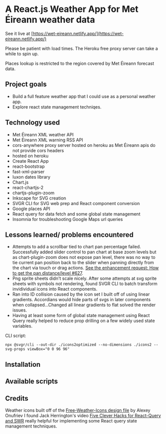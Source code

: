 # A React.js Weather App for Met Éireann weather data

See it live at [https://wet-eireann.netlify.app/](https://wet-eireann.netlify.app/)

Please be patient with load times. The Heroku free proxy server can take a while to spin up.

Places lookup is restricted to the region covered by Met Éireann forecast data.

## Project goals

- Build a full feature weather app that I could use as a personal weather app.
- Explore react state management techniqes.

## Technology used

- Met Éireann XML weather API
- Met Éireann XML warning RSS API
- cors-anywhere proxy server hosted on heroku as Met Éireann apis do not provide cors headers
- hosted on heroku
- Create React App
- react-bootstrap
- fast-xml-parser
- luxon dates library
- Chart.js
- react-chartjs-2
- chartjs-plugin-zoom
- Inkscape for SVG creation
- SVGR CLI for SVG web prep and React component conversion
- Google places API
- React query for data fetch and some global state management
- Insomnia for troubleshooting Google Maps url queries

## Lessons learned/ problems encountered

- Attempts to add a scrollbar tied to chart pan percentage failed. Successfully added slider control to pan chart at base zoom levels but as chart-plugin-zoom does not expose pan level, there was no way to tie current pan position back to the slider when panning directly from the chart via touch or drag actions. [See the enhancement request: How to get the pan distance/level #627](https://github.com/chartjs/chartjs-plugin-zoom/issues/627).
- Png sprite sheets didn't scale nicely. After some attempts at svg sprite sheets with symbols not rendering, found SVGR CLI to batch transform invidividual icons into React components.
- Ran into ID collision caused by the icon set I built off of using linear gradients. Accordians would hide parts of svgs in later components when collapsed...Changed all linear gradients to flat solved the render issues.
- Having at least some form of global state management using React Query really helped to reduce prop drilling on a few widely used state variables.

CLI script:

```
npx @svgr/cli --out-dir ./icons2optimized --no-dimensions ./icons2 --svg-props viewBox="0 0 96 96"
```

## Installation

## Available scripts

## Credits

Weather icons built off of the [Free-Weather-Icons design file](https://dribbble.com/shots/3761552-Free-Weather-Icons) by Alexey Onufriev
I found Jack Herrington's video [Five Clever Hacks for React-Query and SWR](https://www.youtube.com/watch?v=JaM2rExmmqs) really helpful for implementing some React query state management techniques.
